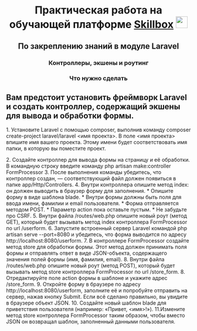 <h1 align="center">Практическая работа на обучающей платформе <a href="https://skillbox.ru/" target="_blank">Skillbox</a> 
<img src="https://github.com/blackcater/blackcater/raw/main/images/Hi.gif" height="32"/></h1>
<h2 align="center">По закреплению знаний в модуле Laravel</h2>
<h3 align="center">
Контроллеры, экшены и роутинг</h3>


<h3 align="center">Что нужно сделать</h3>

<h2>Вам предстоит установить фреймворк Laravel и создать контроллер, содержащий экшены для вывода и обработки формы.</h2>
<p> 1. Установите Laravel с помощью composer, выполнив команду composer create-project laravel/laravel <имя проекта>. В поле <имя проекта> впишите имя вашего проекта. Этому имени будет соответствовать имя папки, в которую вы поместите проект.</p>
 2. Создайте контроллер для вывода формы на страницу и её обработки. В командную строку введите команду php artisan make:controller FormProcessor
 3. После выполнения команды убедитесь, что контроллер создан, — соответствующий файл должен появиться в папке app/Http/Controllers.
 4. Внутри контроллера опишите метод index: он должен выводить в браузер форму для заполнения.
* Опишите форму в виде шаблона blade. 
* Внутри формы должны быть поля для ввода имени, фамилии и email пользователя. 
* Форма отправляется методом POST. 
* Параметр action пока оставьте пустым. 
* Не забудьте про CSRF.
 5. Внутри файла /routes/web.php опишите новый роут (метод GET), который будет вызывать метод index контроллера FormProcessor по url /userform.
6. Запустите встроенный сервер Laravel командой php artisan serve --port=8080 и убедитесь, что форма выводится по адресу http://localhost:8080/userform.
 7. В контроллере FormProcessor создайте метод store для обработки формы. Этот метод должен принимать поля формы и отправлять ответ в виде JSON-объекта, содержащего значения полей формы (имя, фамилия, email).
  8. Внутри файла /routes/web.php опишите новый роут (метод POST), который будет вызывать метод store контроллера FormProcessor по url /store_form.
8. Отредактируйте поле action формы в шаблоне и укажите адрес /store_form.
9. Откройте форму в браузере по адресу http://localhost:8080/userform, заполните её и попробуйте отправить на сервер, нажав кнопку Submit. Если всё сделано правильно, вы увидите в браузере объект JSON.
10. Создайте новый шаблон blade для приветствия пользователя (например: «Привет, <имя>!»).
11.Измените метод store контроллера FormProcessor таким образом, чтобы вместо JSON он возвращал шаблон, заполненный данными пользователя.


 
